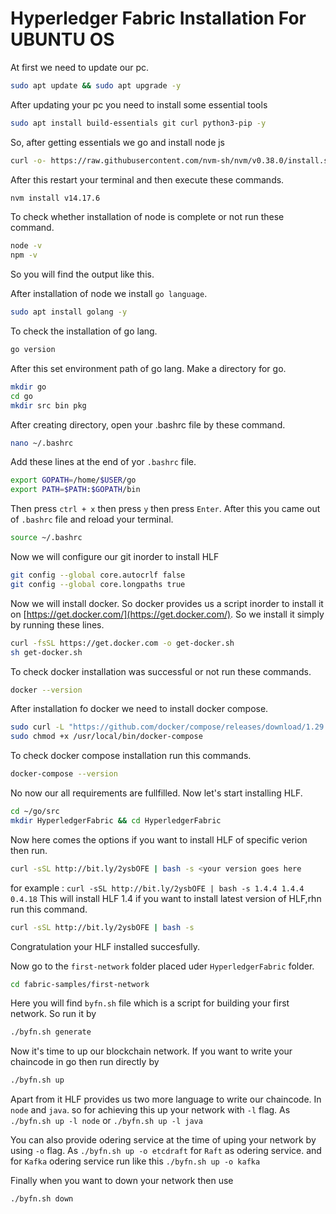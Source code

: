 # Hyperledger Fabric Installation For UBUNTU OS

At first we need to update our pc.
```bash
sudo apt update && sudo apt upgrade -y
```
After updating your pc you need to install some essential tools
```bash
sudo apt install build-essentials git curl python3-pip -y
```
So, after getting essentials we go and install node js
```bash
curl -o- https://raw.githubusercontent.com/nvm-sh/nvm/v0.38.0/install.sh | bash
```
After this restart your terminal and then execute these commands.
```bash
nvm install v14.17.6
```
To check whether installation of node is complete or not run these command.
```bash
node -v
npm -v
```
So you will find the output like this.

After installation of node we install `go language`.
```bash
sudo apt install golang -y
```
To check the installation of go lang.
```bash
go version
```
After this set environment path of go lang. Make a directory for go.
```bash
mkdir go
cd go
mkdir src bin pkg
```
After creating directory, open your .bashrc file by these command.
```bash
nano ~/.bashrc
```
Add these lines at the end of yor `.bashrc` file.
```bash
export GOPATH=/home/$USER/go
export PATH=$PATH:$GOPATH/bin
```
Then press `ctrl + x` then press `y` then press `Enter`. After this you came out of `.bashrc` file and reload your terminal.
```bash
source ~/.bashrc
```
Now we will configure our git inorder to install HLF
```bash
git config --global core.autocrlf false
git config --global core.longpaths true
```
Now we will install docker. So docker provides us a script inorder to install it on [https://get.docker.com/](https://get.docker.com/).
So we install it simply by running these lines.
```bash
curl -fsSL https://get.docker.com -o get-docker.sh
sh get-docker.sh
```
To check docker installation was successful or not run these commands.
```bash
docker --version
```
After installation fo docker we need to install docker compose.
```bash
sudo curl -L "https://github.com/docker/compose/releases/download/1.29.2/docker-compose-$(uname -s)-$(uname -m)" -o /usr/local/bin/docker-compose
sudo chmod +x /usr/local/bin/docker-compose
```
To check docker compose installation run this commands.
```bash
docker-compose --version
```
No now our all requirements are fullfilled. Now let's start installing HLF.
```bash
cd ~/go/src
mkdir HyperledgerFabric && cd HyperledgerFabric
```
Now here comes the options if you want to install HLF of specific verion then run.
```bash
curl -sSL http://bit.ly/2ysbOFE | bash -s <your version goes here
```
for example : `curl -sSL http://bit.ly/2ysbOFE | bash -s 1.4.4 1.4.4 0.4.18` This will install HLF 1.4
if you want to install latest version of HLF,rhn run this command.
```bash
curl -sSL http://bit.ly/2ysbOFE | bash -s
```
Congratulation your HLF installed succesfully.

Now go to the `first-network` folder placed uder `HyperledgerFabric` folder.
```bash
cd fabric-samples/first-network
```
Here you will find `byfn.sh` file which is a script for building your first network. So run it by 
```bash
./byfn.sh generate
```
Now it's time to up our blockchain network. If you want to write your chaincode in go then run directly by
```bash
./byfn.sh up
```
Apart from it HLF provides us two more language to write our chaincode. In `node` and `java`.
so for achieving this up your network with `-l` flag.
As `./byfn.sh up -l node` or `./byfn.sh up -l java`

You can also provide odering service at the time of uping your network by using `-o` flag.
As `./byfn.sh up -o etcdraft` for `Raft` as odering service.
and for `Kafka` odering service run like this `./byfn.sh up -o kafka`

Finally when you want to down your network then use 
```bash
./byfn.sh down
```

